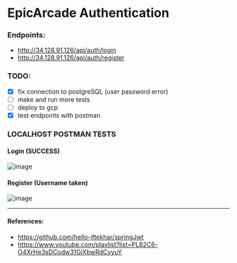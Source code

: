 # EpicArcade Authentication

### Endpoints: 
- http://34.128.91.126/api/auth/login
- http://34.128.91.126/api/auth/register

### TODO:
- [x] fix connection to postgreSQL (user password error)
- [ ] make and run more tests
- [ ] deploy to gcp
- [x] test endpoints with postman

### LOCALHOST POSTMAN TESTS
#### Login (SUCCESS)
![image](https://github.com/ADPRO-B10/epicarcade_auth/assets/112263712/f8679c9e-cfda-48e1-b0ac-891fbcd64168)

#### Register (Username taken)
![image](https://github.com/ADPRO-B10/epicarcade_auth/assets/112263712/55f4a88e-10bb-4527-a470-9d6cac526f2e)

---

#### References:
- https://github.com/hello-iftekhar/springJwt
- https://www.youtube.com/playlist?list=PL82C6-O4XrHe3sDCodw31GjXbwRdCyyuY
